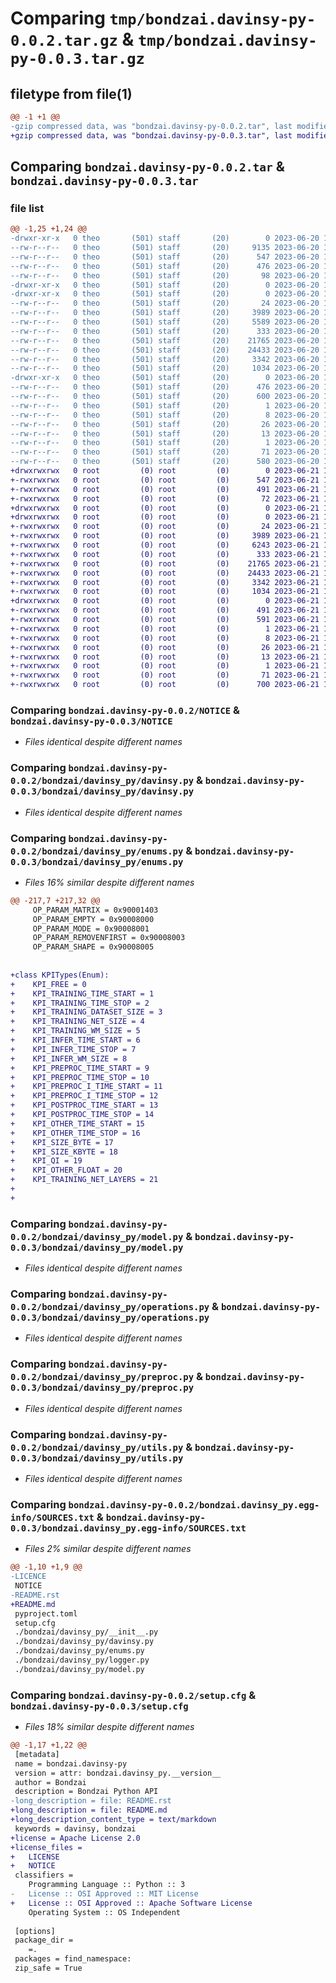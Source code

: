 # Comparing `tmp/bondzai.davinsy-py-0.0.2.tar.gz` & `tmp/bondzai.davinsy-py-0.0.3.tar.gz`

## filetype from file(1)

```diff
@@ -1 +1 @@
-gzip compressed data, was "bondzai.davinsy-py-0.0.2.tar", last modified: Tue Jun 20 14:30:24 2023, max compression
+gzip compressed data, was "bondzai.davinsy-py-0.0.3.tar", last modified: Wed Jun 21 10:24:23 2023, max compression
```

## Comparing `bondzai.davinsy-py-0.0.2.tar` & `bondzai.davinsy-py-0.0.3.tar`

### file list

```diff
@@ -1,25 +1,24 @@
-drwxr-xr-x   0 theo       (501) staff       (20)        0 2023-06-20 14:30:24.471500 bondzai.davinsy-py-0.0.2/
--rw-r--r--   0 theo       (501) staff       (20)     9135 2023-06-20 14:29:57.000000 bondzai.davinsy-py-0.0.2/LICENCE
--rw-r--r--   0 theo       (501) staff       (20)      547 2023-06-20 14:29:57.000000 bondzai.davinsy-py-0.0.2/NOTICE
--rw-r--r--   0 theo       (501) staff       (20)      476 2023-06-20 14:30:24.471555 bondzai.davinsy-py-0.0.2/PKG-INFO
--rw-r--r--   0 theo       (501) staff       (20)       98 2023-06-20 14:29:57.000000 bondzai.davinsy-py-0.0.2/README.rst
-drwxr-xr-x   0 theo       (501) staff       (20)        0 2023-06-20 14:30:24.469042 bondzai.davinsy-py-0.0.2/bondzai/
-drwxr-xr-x   0 theo       (501) staff       (20)        0 2023-06-20 14:30:24.470558 bondzai.davinsy-py-0.0.2/bondzai/davinsy_py/
--rw-r--r--   0 theo       (501) staff       (20)       24 2023-06-20 14:29:57.000000 bondzai.davinsy-py-0.0.2/bondzai/davinsy_py/__init__.py
--rw-r--r--   0 theo       (501) staff       (20)     3989 2023-06-20 14:29:57.000000 bondzai.davinsy-py-0.0.2/bondzai/davinsy_py/davinsy.py
--rw-r--r--   0 theo       (501) staff       (20)     5589 2023-06-20 14:29:57.000000 bondzai.davinsy-py-0.0.2/bondzai/davinsy_py/enums.py
--rw-r--r--   0 theo       (501) staff       (20)      333 2023-06-20 14:29:57.000000 bondzai.davinsy-py-0.0.2/bondzai/davinsy_py/logger.py
--rw-r--r--   0 theo       (501) staff       (20)    21765 2023-06-20 14:29:57.000000 bondzai.davinsy-py-0.0.2/bondzai/davinsy_py/model.py
--rw-r--r--   0 theo       (501) staff       (20)    24433 2023-06-20 14:29:57.000000 bondzai.davinsy-py-0.0.2/bondzai/davinsy_py/operations.py
--rw-r--r--   0 theo       (501) staff       (20)     3342 2023-06-20 14:29:57.000000 bondzai.davinsy-py-0.0.2/bondzai/davinsy_py/preproc.py
--rw-r--r--   0 theo       (501) staff       (20)     1034 2023-06-20 14:29:57.000000 bondzai.davinsy-py-0.0.2/bondzai/davinsy_py/utils.py
-drwxr-xr-x   0 theo       (501) staff       (20)        0 2023-06-20 14:30:24.471396 bondzai.davinsy-py-0.0.2/bondzai.davinsy_py.egg-info/
--rw-r--r--   0 theo       (501) staff       (20)      476 2023-06-20 14:30:24.000000 bondzai.davinsy-py-0.0.2/bondzai.davinsy_py.egg-info/PKG-INFO
--rw-r--r--   0 theo       (501) staff       (20)      600 2023-06-20 14:30:24.000000 bondzai.davinsy-py-0.0.2/bondzai.davinsy_py.egg-info/SOURCES.txt
--rw-r--r--   0 theo       (501) staff       (20)        1 2023-06-20 14:30:24.000000 bondzai.davinsy-py-0.0.2/bondzai.davinsy_py.egg-info/dependency_links.txt
--rw-r--r--   0 theo       (501) staff       (20)        8 2023-06-20 14:30:24.000000 bondzai.davinsy-py-0.0.2/bondzai.davinsy_py.egg-info/namespace_packages.txt
--rw-r--r--   0 theo       (501) staff       (20)       26 2023-06-20 14:30:24.000000 bondzai.davinsy-py-0.0.2/bondzai.davinsy_py.egg-info/requires.txt
--rw-r--r--   0 theo       (501) staff       (20)       13 2023-06-20 14:30:24.000000 bondzai.davinsy-py-0.0.2/bondzai.davinsy_py.egg-info/top_level.txt
--rw-r--r--   0 theo       (501) staff       (20)        1 2023-06-20 14:30:24.000000 bondzai.davinsy-py-0.0.2/bondzai.davinsy_py.egg-info/zip-safe
--rw-r--r--   0 theo       (501) staff       (20)       71 2023-06-20 14:29:57.000000 bondzai.davinsy-py-0.0.2/pyproject.toml
--rw-r--r--   0 theo       (501) staff       (20)      580 2023-06-20 14:30:24.471807 bondzai.davinsy-py-0.0.2/setup.cfg
+drwxrwxrwx   0 root         (0) root         (0)        0 2023-06-21 10:51:42.056804 bondzai.davinsy-py-0.0.3/
+-rwxrwxrwx   0 root         (0) root         (0)      547 2023-06-21 10:50:10.000000 bondzai.davinsy-py-0.0.3/NOTICE
+-rwxrwxrwx   0 root         (0) root         (0)      491 2023-06-21 10:51:42.056804 bondzai.davinsy-py-0.0.3/PKG-INFO
+-rwxrwxrwx   0 root         (0) root         (0)       72 2023-06-21 10:50:10.000000 bondzai.davinsy-py-0.0.3/README.md
+drwxrwxrwx   0 root         (0) root         (0)        0 2023-06-21 10:51:41.541890 bondzai.davinsy-py-0.0.3/bondzai/
+drwxrwxrwx   0 root         (0) root         (0)        0 2023-06-21 10:51:41.846032 bondzai.davinsy-py-0.0.3/bondzai/davinsy_py/
+-rwxrwxrwx   0 root         (0) root         (0)       24 2023-06-21 10:51:31.000000 bondzai.davinsy-py-0.0.3/bondzai/davinsy_py/__init__.py
+-rwxrwxrwx   0 root         (0) root         (0)     3989 2023-06-21 10:50:10.000000 bondzai.davinsy-py-0.0.3/bondzai/davinsy_py/davinsy.py
+-rwxrwxrwx   0 root         (0) root         (0)     6243 2023-06-21 10:51:31.000000 bondzai.davinsy-py-0.0.3/bondzai/davinsy_py/enums.py
+-rwxrwxrwx   0 root         (0) root         (0)      333 2023-06-21 10:50:10.000000 bondzai.davinsy-py-0.0.3/bondzai/davinsy_py/logger.py
+-rwxrwxrwx   0 root         (0) root         (0)    21765 2023-06-21 10:50:10.000000 bondzai.davinsy-py-0.0.3/bondzai/davinsy_py/model.py
+-rwxrwxrwx   0 root         (0) root         (0)    24433 2023-06-21 10:50:10.000000 bondzai.davinsy-py-0.0.3/bondzai/davinsy_py/operations.py
+-rwxrwxrwx   0 root         (0) root         (0)     3342 2023-06-21 10:50:10.000000 bondzai.davinsy-py-0.0.3/bondzai/davinsy_py/preproc.py
+-rwxrwxrwx   0 root         (0) root         (0)     1034 2023-06-21 10:50:10.000000 bondzai.davinsy-py-0.0.3/bondzai/davinsy_py/utils.py
+drwxrwxrwx   0 root         (0) root         (0)        0 2023-06-21 10:51:42.032811 bondzai.davinsy-py-0.0.3/bondzai.davinsy_py.egg-info/
+-rwxrwxrwx   0 root         (0) root         (0)      491 2023-06-21 10:51:41.000000 bondzai.davinsy-py-0.0.3/bondzai.davinsy_py.egg-info/PKG-INFO
+-rwxrwxrwx   0 root         (0) root         (0)      591 2023-06-21 10:51:41.000000 bondzai.davinsy-py-0.0.3/bondzai.davinsy_py.egg-info/SOURCES.txt
+-rwxrwxrwx   0 root         (0) root         (0)        1 2023-06-21 10:51:41.000000 bondzai.davinsy-py-0.0.3/bondzai.davinsy_py.egg-info/dependency_links.txt
+-rwxrwxrwx   0 root         (0) root         (0)        8 2023-06-21 10:51:41.000000 bondzai.davinsy-py-0.0.3/bondzai.davinsy_py.egg-info/namespace_packages.txt
+-rwxrwxrwx   0 root         (0) root         (0)       26 2023-06-21 10:51:41.000000 bondzai.davinsy-py-0.0.3/bondzai.davinsy_py.egg-info/requires.txt
+-rwxrwxrwx   0 root         (0) root         (0)       13 2023-06-21 10:51:41.000000 bondzai.davinsy-py-0.0.3/bondzai.davinsy_py.egg-info/top_level.txt
+-rwxrwxrwx   0 root         (0) root         (0)        1 2023-06-21 10:51:40.000000 bondzai.davinsy-py-0.0.3/bondzai.davinsy_py.egg-info/zip-safe
+-rwxrwxrwx   0 root         (0) root         (0)       71 2023-06-21 10:50:10.000000 bondzai.davinsy-py-0.0.3/pyproject.toml
+-rwxrwxrwx   0 root         (0) root         (0)      700 2023-06-21 10:51:42.062380 bondzai.davinsy-py-0.0.3/setup.cfg
```

### Comparing `bondzai.davinsy-py-0.0.2/NOTICE` & `bondzai.davinsy-py-0.0.3/NOTICE`

 * *Files identical despite different names*

### Comparing `bondzai.davinsy-py-0.0.2/bondzai/davinsy_py/davinsy.py` & `bondzai.davinsy-py-0.0.3/bondzai/davinsy_py/davinsy.py`

 * *Files identical despite different names*

### Comparing `bondzai.davinsy-py-0.0.2/bondzai/davinsy_py/enums.py` & `bondzai.davinsy-py-0.0.3/bondzai/davinsy_py/enums.py`

 * *Files 16% similar despite different names*

```diff
@@ -217,7 +217,32 @@
     OP_PARAM_MATRIX = 0x90001403
     OP_PARAM_EMPTY = 0x90008000
     OP_PARAM_MODE = 0x90008001
     OP_PARAM_REMOVENFIRST = 0x90008003
     OP_PARAM_SHAPE = 0x90008005
 
 
+class KPITypes(Enum):
+    KPI_FREE = 0
+    KPI_TRAINING_TIME_START = 1
+    KPI_TRAINING_TIME_STOP = 2
+    KPI_TRAINING_DATASET_SIZE = 3
+    KPI_TRAINING_NET_SIZE = 4
+    KPI_TRAINING_WM_SIZE = 5
+    KPI_INFER_TIME_START = 6
+    KPI_INFER_TIME_STOP = 7
+    KPI_INFER_WM_SIZE = 8
+    KPI_PREPROC_TIME_START = 9
+    KPI_PREPROC_TIME_STOP = 10
+    KPI_PREPROC_I_TIME_START = 11
+    KPI_PREPROC_I_TIME_STOP = 12
+    KPI_POSTPROC_TIME_START = 13
+    KPI_POSTPROC_TIME_STOP = 14
+    KPI_OTHER_TIME_START = 15
+    KPI_OTHER_TIME_STOP = 16
+    KPI_SIZE_BYTE = 17
+    KPI_SIZE_KBYTE = 18
+    KPI_QI = 19
+    KPI_OTHER_FLOAT = 20
+    KPI_TRAINING_NET_LAYERS = 21
+
+
```

### Comparing `bondzai.davinsy-py-0.0.2/bondzai/davinsy_py/model.py` & `bondzai.davinsy-py-0.0.3/bondzai/davinsy_py/model.py`

 * *Files identical despite different names*

### Comparing `bondzai.davinsy-py-0.0.2/bondzai/davinsy_py/operations.py` & `bondzai.davinsy-py-0.0.3/bondzai/davinsy_py/operations.py`

 * *Files identical despite different names*

### Comparing `bondzai.davinsy-py-0.0.2/bondzai/davinsy_py/preproc.py` & `bondzai.davinsy-py-0.0.3/bondzai/davinsy_py/preproc.py`

 * *Files identical despite different names*

### Comparing `bondzai.davinsy-py-0.0.2/bondzai/davinsy_py/utils.py` & `bondzai.davinsy-py-0.0.3/bondzai/davinsy_py/utils.py`

 * *Files identical despite different names*

### Comparing `bondzai.davinsy-py-0.0.2/bondzai.davinsy_py.egg-info/SOURCES.txt` & `bondzai.davinsy-py-0.0.3/bondzai.davinsy_py.egg-info/SOURCES.txt`

 * *Files 2% similar despite different names*

```diff
@@ -1,10 +1,9 @@
-LICENCE
 NOTICE
-README.rst
+README.md
 pyproject.toml
 setup.cfg
 ./bondzai/davinsy_py/__init__.py
 ./bondzai/davinsy_py/davinsy.py
 ./bondzai/davinsy_py/enums.py
 ./bondzai/davinsy_py/logger.py
 ./bondzai/davinsy_py/model.py
```

### Comparing `bondzai.davinsy-py-0.0.2/setup.cfg` & `bondzai.davinsy-py-0.0.3/setup.cfg`

 * *Files 18% similar despite different names*

```diff
@@ -1,17 +1,22 @@
 [metadata]
 name = bondzai.davinsy-py
 version = attr: bondzai.davinsy_py.__version__
 author = Bondzai
 description = Bondzai Python API
-long_description = file: README.rst
+long_description = file: README.md
+long_description_content_type = text/markdown
 keywords = davinsy, bondzai
+license = Apache License 2.0
+license_files = 
+	LICENSE
+	NOTICE
 classifiers = 
 	Programming Language :: Python :: 3
-	License :: OSI Approved :: MIT License
+	License :: OSI Approved :: Apache Software License
 	Operating System :: OS Independent
 
 [options]
 package_dir = 
 	=.
 packages = find_namespace:
 zip_safe = True
```

